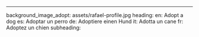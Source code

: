 ---
background_image_adopt: assets/rafael-profile.jpg
heading:
  en: Adopt a dog
  es: Adoptar un perro
  de: Adoptiere einen Hund
  it: Adotta un cane
  fr: Adoptez un chien
subheading:


